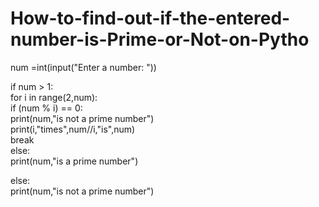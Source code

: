 # How-to-find-out-if-the-entered-number-is-Prime-or-Not-on-Pytho

num =int(input("Enter a number: "))  
  
if num > 1:  
   for i in range(2,num):  
       if (num % i) == 0:  
           print(num,"is not a prime number")  
           print(i,"times",num//i,"is",num)  
           break  
   else:  
       print(num,"is a prime number")  
         
else:  
   print(num,"is not a prime number")
